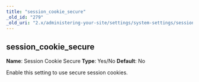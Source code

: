 ```yaml
---
title: "session_cookie_secure"
_old_id: "279"
_old_uri: "2.x/administering-your-site/settings/system-settings/session_cookie_secure"
---
```


## session\_cookie\_secure

**Name**: Session Cookie Secure 
**Type**: Yes/No 
**Default**: No

Enable this setting to use secure session cookies.